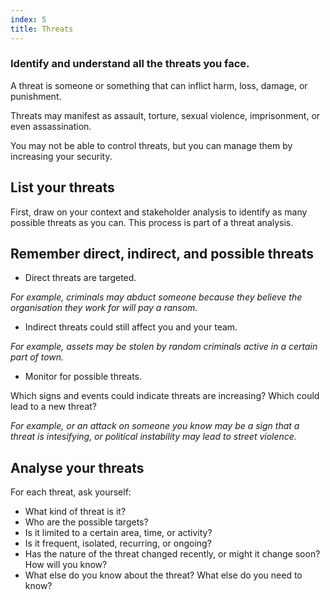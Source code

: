 ```yaml
---
index: 5
title: Threats
---
```

### Identify and understand all the threats you face.

A threat is someone or something that can inflict harm, loss, damage, or punishment.  

Threats may manifest as assault, torture, sexual violence, imprisonment, or even assassination. 

You may not be able to control threats, but you can manage them by increasing your security. 

## List your threats

First, draw on your context and stakeholder analysis to identify as many possible threats as you can. This process is part of a threat analysis. 

## Remember direct, indirect, and possible threats

* Direct threats are targeted.

*For example, criminals may abduct someone because they believe the organisation they work for will pay a ransom.* 

* Indirect threats could still affect you and your team.

*For example, assets may be stolen by random criminals active in a certain part of town.* 

* Monitor for possible threats. 

Which signs and events could indicate threats are increasing? Which could lead to a new threat? 

*For example, or an attack on someone you know may be a sign that a threat is intesifying, or political instability may lead to street violence.*

## Analyse your threats

For each threat, ask yourself: 

- What kind of threat is it? 
- Who are the possible targets? 
- Is it limited to a certain area, time, or activity? 
- Is it frequent, isolated, recurring, or ongoing?
- Has the nature of the threat changed recently, or might it change soon? How will you know?  
- What else do you know about the threat? What else do you need to know?